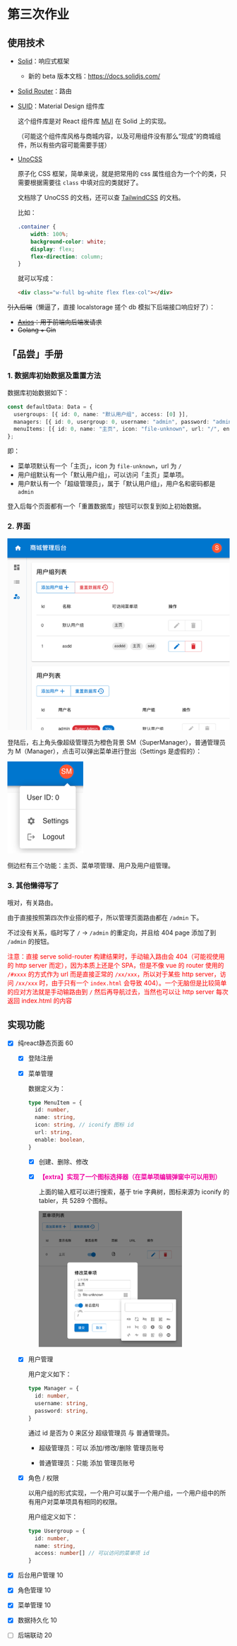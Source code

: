# 第三次作业

## 使用技术

- [Solid](https://www.solidjs.com/)：响应式框架

    - 新的 beta 版本文档：https://docs.solidjs.com/

- [Solid Router](https://github.com/solidjs/solid-router)：路由

- [SUID](https://suid.io/)：Material Design 组件库

    这个组件库是对 React 组件库 [MUI](https://mui.com/core/) 在 Solid 上的实现。

    （可能这个组件库风格与商城内容，以及可用组件没有那么“现成”的商城组件，所以有些内容可能需要手搓）

- [UnoCSS](https://unocss.dev/)

    原子化 CSS 框架，简单来说，就是把常用的 css 属性组合为一个个的类，只需要根据需要往 `class` 中填对应的类就好了。

    文档除了 UnoCSS 的文档，还可以查 [TailwindCSS](https://tailwindcss.com/docs/installation) 的文档。

    比如：

    ```css
    .container {
        width: 100%;
        background-color: white;
        display: flex;
        flex-direction: column;
    }
    ```

    就可以写成：

    ```html
    <div class="w-full bg-white flex flex-col"></div>
    ```

<s>引入后端</s>（懒逼了，直接 localstorage 搓个 db 模拟下后端接口响应好了）：

- <s>[Axios](https://github.com/axios/axios)：用于前端向后端发请求</s>
- <s>Golang + Gin</s>

## 「品尝」手册

### 1. 数据库初始数据及重置方法

数据库初始数据如下：

```ts
const defaultData: Data = {
  usergroups: [{ id: 0, name: "默认用户组", access: [0] }],
  managers: [{ id: 0, usergroup: 0, username: "admin", password: "admin" }],
  menuItems: [{ id: 0, name: "主页", icon: "file-unknown", url: "/", enable: true }]
};
```

即：

- 菜单项默认有一个「主页」，icon 为 `file-unknown`，url 为 `/`
- 用户组默认有一个「默认用户组」，可以访问「主页」菜单项。
- 用户默认有一个「超级管理员」，属于「默认用户组」，用户名和密码都是 `admin`

登入后每个页面都有一个「重置数据库」按钮可以恢复到如上初始数据。

### 2. 界面

![image-20240601145958311](./assets/image-20240601145958311.png)

登陆后，右上角头像超级管理员为橙色背景 SM（SuperManager），普通管理员为 M（Manager），点击可以弹出菜单进行登出（Settings 是虚假的）：

![image-20240601150248928](./assets/image-20240601150248928.png)

侧边栏有三个功能：主页、菜单项管理、用户及用户组管理。

### 3. 其他懒得写了

哦对，有关路由。

由于直接按照第四次作业搭的框子，所以管理页面路由都在 `/admin` 下。

不过没有关系，临时写了 `/` -> `/admin` 的重定向，并且给 404 page 添加了到 `/admin` 的按钮。

<font color="red">注意：直接 serve solid-router 构建结果时，手动输入路由会 404（可能视使用的 http server 而定），因为本质上还是个 SPA，但是不像 vue 的 router 使用的 `/#xxxx` 的方式作为 url 而是直接正常的 `/xx/xxx`，所以对于某些 http server，访问 `/xx/xxx` 时，由于只有一个 `index.html` 会导致 404）。一个无脑但是比较简单的应对方法就是手动输路由到 `/` 然后再导航过去，当然也可以让 http server 每次返回 index.html 的内容</font>

## 实现功能

- [x] 纯react静态页面 60

    - [x] 登陆注册

    - [x] 菜单管理

        数据定义为：

        ```ts
        type MenuItem = {
          id: number,
          name: string,
          icon: string, // iconify 图标 id
          url: string,
          enable: boolean,
        }
        ```

        - [x] 创建、删除、修改
        - [x] **<font color="fuchisa">【extra】实现了一个图标选择器（在菜单项编辑弹窗中可以用到）</font>**

            上面的输入框可以进行搜索，基于 trie 字典树，图标来源为 iconify 的 tabler，共 5289 个图标。

            <img src="./assets/image-20240601112737209.png" alt="image-20240601112737209" style="zoom:50%;" />

    - [x] 用户管理

        用户定义如下：

        ```ts
        type Manager = {
          id: number,
          username: string,
          password: string,
        }
        ```

        通过 id 是否为 0 来区分 超级管理员 与 普通管理员。

        - 超级管理员：可以 添加/修改/删除 管理员账号

        - 普通管理员：只能 添加 管理员账号

    - [x] 角色 / 权限

        以用户组的形式实现，一个用户可以属于一个用户组，一个用户组中的所有用户对菜单项具有相同的权限。

        用户组定义如下：

        ```ts
        type Usergroup = {
          id: number,
          name: string,
          access: number[] // 可以访问的菜单项 id
        }
        ```

- [x] 后台用户管理 10

- [x] 角色管理 10

- [x] 菜单管理 10

- [x] 数据持久化 10

- [ ] 后端联动 20